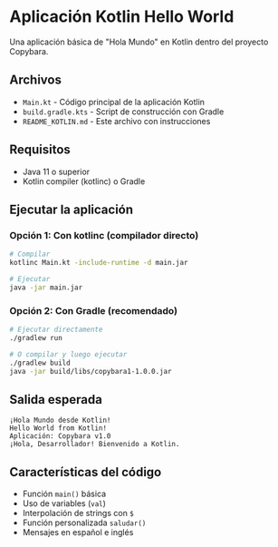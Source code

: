 # Aplicación Kotlin Hello World

Una aplicación básica de "Hola Mundo" en Kotlin dentro del proyecto Copybara.

## Archivos

- `Main.kt` - Código principal de la aplicación Kotlin
- `build.gradle.kts` - Script de construcción con Gradle
- `README_KOTLIN.md` - Este archivo con instrucciones

## Requisitos

- Java 11 o superior
- Kotlin compiler (kotlinc) o Gradle

## Ejecutar la aplicación

### Opción 1: Con kotlinc (compilador directo)
```bash
# Compilar
kotlinc Main.kt -include-runtime -d main.jar

# Ejecutar
java -jar main.jar
```

### Opción 2: Con Gradle (recomendado)
```bash
# Ejecutar directamente
./gradlew run

# O compilar y luego ejecutar
./gradlew build
java -jar build/libs/copybara1-1.0.0.jar
```

## Salida esperada

```
¡Hola Mundo desde Kotlin!
Hello World from Kotlin!
Aplicación: Copybara v1.0
¡Hola, Desarrollador! Bienvenido a Kotlin.
```

## Características del código

- Función `main()` básica
- Uso de variables (`val`)
- Interpolación de strings con `$`
- Función personalizada `saludar()`
- Mensajes en español e inglés

